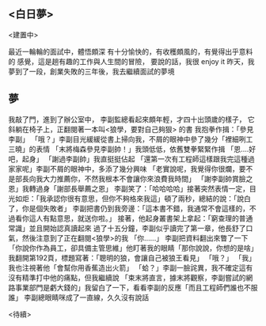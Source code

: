 ## <白日夢> 
<建置中>  

最近一輪輪的面試中，體悟頗深
有十分愉快的，有收穫頗風的，有覺得出乎意料的
感覺，這是趟有趣的工作與人生間的冒險，
要說的話，我很 enjoy it
昨天，我夢到了一段，創業失敗的三年後，我去繼續面試的夢境

## 夢

我敲了門，進到了辦公室中，
李副監總看起來頗年輕，才四十出頭歲的樣子，
它斜躺在椅子上，正翻閱著一本叫<狼學，要對自己夠狠> 的書
我抱拳作揖：「參見李副」
「哦？」李副目光緩緩從書上掃向我，不屑的眼神中參了幾分「裡細咧工三曉」的表情
「末將梅森參見李副帥！」我頭低低，依舊雙拳緊緊作揖
「恩....好吧，起身」
「謝過李副帥」我直挺挺佔起
「還第一次有工程師這樣跟我完這種過家家呢」李副不屑的眼神中，多添了幾分興味
「老實說呢，我覺得你很爛，要不是部長向我大力推薦你，不然我根本不會讓你來浪費我時間」
「謝李副帥賞臉之恩」我轉過身「謝部長舉薦之恩」
李副笑了：「哈哈哈哈」接著突然表情一定，目光如炬：「我承認你很有意思，但你不夠格來我這」頓了兩秒，總結的說：「說白了，你是個失敗者」
李副把書仍到我旁邊：「這本書不錯，我通常不會這樣的，不過看你這人有點意思，就送你啦。」
接著，他起身叢書架上拿起：「窮查理的普通常識」並且開始認真讀起來
過了十五分鐘，李副似乎讀完了第一章，他長舒了口氣，然後注意到了正在翻閱<狼學>的我
「你......」
李副把資料翻出來瞥了一下
「你說你作為員工，卻具備主管思維」他盯著我的眼睛「那你說說，你想的是啥」
我翻開第192頁，標題寫著：「聰明的狼，會讓自己被狼王看見」
「哦？」
「我」我也注視著他「會幫你用香蕉造出火箭」
「蛤？」李副一臉詫異，我不確定這有沒有精準打中他的痛點，但我繼續說
「束末將直言，據末將觀察，李副嘗試的網路事業部門是虧大錢的」我留白了一下，看看李副的反應「而且工程師們誰也不服誰」
李副總眼睛咪成了一直線，久久沒有說話

<待續>


